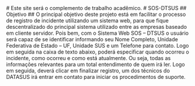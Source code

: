 <html lang="pt-br">
# Este site será o complemento de trabalho acadêmico.
# SOS-DTSUS
## Objetivo
## O principal objetivo deste projeto está em facilitar o processo de registro de incidente utilizando um sistema web, para que fique descentralizado do principal sistema utilizado entre as empresas baseado em cliente servidor. Pois bem, com o Sistema Web SOS – DTSUS o usuário será capaz de se identificar informando seu Nome Completo, Unidade Federativa de Estado – UF, Unidade SUS e um Telefone para contato. Logo em seguida na caixa de texto abaixo, poderá especificar quando ocorreu o incidente, como ocorreu e como está atualmente. Ou seja, todas as informações relevantes para um total entendimento de quem irá ler. Logo em seguida, deverá clicar em finalizar registro, um dos técnicos do DATASUS irá entrar em contato para iniciar os procedimentos de suporte.
